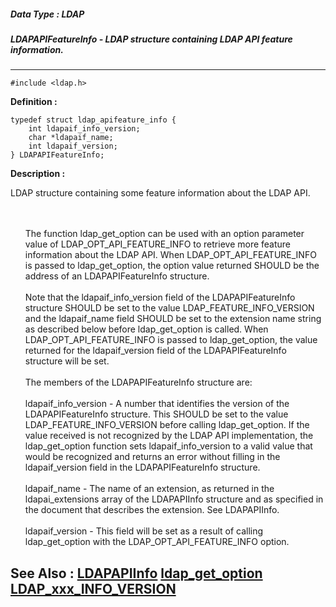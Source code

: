 ##### Data Type : LDAP
##### LDAPAPIFeatureInfo - LDAP structure containing LDAP API feature information.
---
```
#include <ldap.h>
```

**Definition :**
```
typedef struct ldap_apifeature_info {
	int ldapaif_info_version;
	char *ldapaif_name;
	int ldapaif_version;
} LDAPAPIFeatureInfo;
```

**Description :**

LDAP structure containing some feature information about the LDAP API.
<ul><br>
<br>
The function ldap_get_option can be used with an option parameter value of LDAP_OPT_API_FEATURE_INFO to retrieve more feature information about the LDAP API.  When LDAP_OPT_API_FEATURE_INFO is passed to ldap_get_option, the option value returned SHOULD be the address of an LDAPAPIFeatureInfo structure.<br>
<br>
Note that the ldapaif_info_version field of the LDAPAPIFeatureInfo structure SHOULD be set to the value LDAP_FEATURE_INFO_VERSION and the ldapaif_name field SHOULD be set to the extension name string as described below before ldap_get_option is called.  When LDAP_OPT_API_FEATURE_INFO is passed to ldap_get_option, the  value returned for the ldapaif_version  field of the LDAPAPIFeatureInfo structure will be set.<br>
<br>
The members of the LDAPAPIFeatureInfo structure are:<br>
<br>
ldapaif_info_version	- A number that identifies the version of the LDAPAPIFeatureInfo structure.  This SHOULD be set to the value           LDAP_FEATURE_INFO_VERSION before calling ldap_get_option.  If the value received is not recognized by the LDAP API implementation, the ldap_get_option function sets ldapaif_info_version to a valid value that would be recognized and returns an error without filling in the ldapaif_version field in the LDAPAPIFeatureInfo structure.<br>
<br>
ldapaif_name		- The name of an extension, as returned in the ldapai_extensions array of the LDAPAPIInfo structure and as specified in the document that describes the extension.  See LDAPAPIInfo.<br>
<br>
ldapaif_version		- This field will be set as a result of calling ldap_get_option with the LDAP_OPT_API_FEATURE_INFO option.</ul>



**See Also :**
[LDAPAPIInfo](/domino-c-api-docs/reference/Data/LDAPAPIInfo)
[ldap_get_option](/domino-c-api-docs/reference/Func/ldap_get_option)
[LDAP_xxx_INFO_VERSION](/domino-c-api-docs/reference/Symb/LDAP_xxx_INFO_VERSION)
---
